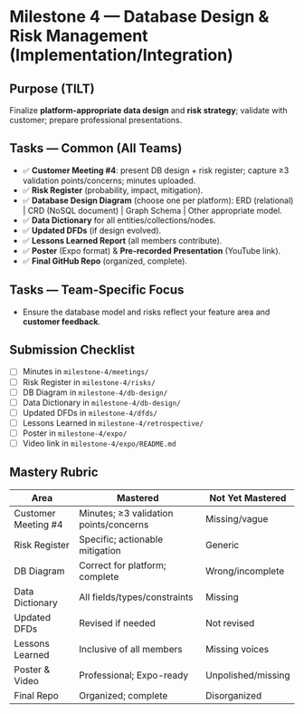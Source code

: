 # Milestone 4 — Database Design & Risk Management (Implementation/Integration)

## Purpose (TILT)
Finalize **platform-appropriate data design** and **risk strategy**; validate with customer; prepare professional presentations.

## Tasks — Common (All Teams)
- ✅ **Customer Meeting #4**: present DB design + risk register; capture ≥3 validation points/concerns; minutes uploaded.
- ✅ **Risk Register** (probability, impact, mitigation).
- ✅ **Database Design Diagram** (choose one per platform): ERD (relational) | CRD (NoSQL document) | Graph Schema | Other appropriate model.
- ✅ **Data Dictionary** for all entities/collections/nodes.
- ✅ **Updated DFDs** (if design evolved).
- ✅ **Lessons Learned Report** (all members contribute).
- ✅ **Poster** (Expo format) & **Pre-recorded Presentation** (YouTube link).
- ✅ **Final GitHub Repo** (organized, complete).

## Tasks — Team-Specific Focus
- Ensure the database model and risks reflect your feature area and **customer feedback**.

## Submission Checklist
- [ ] Minutes in `milestone-4/meetings/`
- [ ] Risk Register in `milestone-4/risks/`
- [ ] DB Diagram in `milestone-4/db-design/`
- [ ] Data Dictionary in `milestone-4/db-design/`
- [ ] Updated DFDs in `milestone-4/dfds/`
- [ ] Lessons Learned in `milestone-4/retrospective/`
- [ ] Poster in `milestone-4/expo/`
- [ ] Video link in `milestone-4/expo/README.md`

## Mastery Rubric
| Area | Mastered | Not Yet Mastered |
|---|---|---|
| Customer Meeting #4 | Minutes; ≥3 validation points/concerns | Missing/vague |
| Risk Register | Specific; actionable mitigation | Generic |
| DB Diagram | Correct for platform; complete | Wrong/incomplete |
| Data Dictionary | All fields/types/constraints | Missing |
| Updated DFDs | Revised if needed | Not revised |
| Lessons Learned | Inclusive of all members | Missing voices |
| Poster & Video | Professional; Expo-ready | Unpolished/missing |
| Final Repo | Organized; complete | Disorganized |
